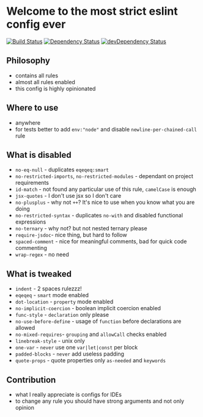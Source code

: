 # Welcome to the most strict eslint config ever
[![Build Status](https://travis-ci.org/valor-software/eslint-config-valorsoft.svg?branch=master)](https://travis-ci.org/valor-software/eslint-config-valorsoft)
[![Dependency Status](https://david-dm.org/valor-software/eslint-config-valorsoft.svg)](https://david-dm.org/valor-software/eslint-config-valorsoft)
[![devDependency Status](https://david-dm.org/valor-software/eslint-config-valorsoft/dev-status.svg)](https://david-dm.org/valor-software/eslint-config-valorsoft#info=devDependencies)

## Philosophy
- contains all rules
- almost all rules enabled
- this config is highly opinionated

## Where to use
- anywhere
- for tests better to add `env:"node"` and disable `newline-per-chained-call` rule

## What is disabled
- `no-eq-null` - duplicates `eqeqeq:smart`
- `no-restricted-imports`, `no-restricted-modules` - dependant on project requirements
- `id-match` - not found any particular use of this rule, `camelCase` is enough
- `jsx-quotes` - I don't use jsx so I don't care
- `no-plusplus` - why not `++`? It's nice to use when you know what you are doing
- `no-restricted-syntax` - duplicates `no-with` and disabled functional expressions
- `no-ternary` - why not? but not nested ternary please
- `require-jsdoc`- nice thing, but hard to follow
- `spaced-comment` - nice for meaningful comments, bad for quick code commenting
- `wrap-regex` - no need

## What is tweaked
- `indent` - 2 spaces rulezzz!
- `eqeqeq` - `smart` mode enabled
- `dot-location` - `property` mode enabled
- `no-implicit-coercion` - boolean implicit coercion enabled
- `func-style` - `declaration` only please
- `no-use-before-define` - usage of `function` before declarations are allowed
- `no-mixed-requires`- `grouping` and `allowCall` checks enabled
- `linebreak-style` - unix only
- `one-var` - `never` use one `var|let|const` per block
- `padded-blocks` - `never` add useless padding
- `quote-props` - quote properties only `as-needed` and `keywords`

## Contribution
- what I really appreciate is configs for IDEs
- to change any rule you should have strong arguments and not only opinion
